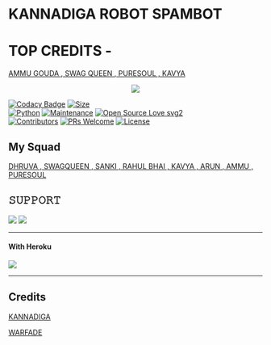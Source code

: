 # KANNADIGA ROBOT SPAMBOT
# TOP CREDITS - 
[AMMU GOUDA , SWAG QUEEN , PURESOUL , KAVYA](https://t.me/parama_sundari)
<p align="center">
  <img src="https://telegra.ph/file/d336651ca60a7a122f524.jpg">
</p>


[![Codacy Badge](https://api.codacy.com/project/badge/Grade/f7c51539e67b483bb8d7749acca51d3a)](https://app.codacy.com/gh/MR-KANNADIGA/ROBOTSPAM?utm_source=github.com&utm_medium=referral&utm_content=MR-KANNADIGA/ROBOTSPAM&utm_campaign=Badge_Grade_Settings)
[![Size](https://img.shields.io/github/repo-size/sameerpanthi/deadly-spam-bot?style=flat-square&color=green)](https://github.com/MR-KANNADIGA/ROBOTSPAM/)   
[![Python](https://img.shields.io/badge/Python-v3.9-blue)](https://www.python.org/)
[![Maintenance](https://img.shields.io/badge/Maintained%3F-yes-green.svg)](https://github.com/MR-KANNADIGA/ROBOTSPAM/graphs/commit-activity)
[![Open Source Love svg2](https://badges.frapsoft.com/os/v2/open-source.svg?v=103)](https://github.com/MR-KANNADIGA/ROBOTSPAM)   
[![Contributors](https://img.shields.io/github/contributors/MR-KANNADIGA/ROBOTSPAM?style=flat-square&color=green)](https://github.com/MR-KANNADIGA/ROBOTSPAM/graphs/contributors)
[![PRs Welcome](https://img.shields.io/badge/PRs-welcome-brightgreen.svg?style=flat-square)](https://makeapullrequest.com)
[![License](https://img.shields.io/badge/License-AGPL-blue)](https://github.com/MR-KANNADIGA/ROBOTSPAM/blob/main/LICENSE)

## My Squad
[DHRUVA , SWAGQUEEN , SANKI , RAHUL BHAI , KAVYA , ARUN , AMMU , PURESOUL](t.me/dangerous_kannadigaru)


## 𝚂𝚄𝙿𝙿𝙾𝚁𝚃 
                          
<a href="https://t.me/NAAN_1_KANNADIGA"><img src="https://img.shields.io/badge/Join-SUPPORT%20GROUP-red.svg?logo=Telegram"></a>
<a href="https://t.me/KANNADIGA_BOTS"><img src="https://img.shields.io/badge/Join-SUPPORT%20CHANNEL-red.svg?logo=Telegram"></a>

-------------------------------------------------

#### With Heroku

<a href="https://www.heroku.com/deploy?template=https://github.com/MR-KANNADIGA/ROBOTSPAM">
  <img src="https://www.herokucdn.com/deploy/button.svg">
</a>


-------------------------------------------------

## Credits 


[KANNADIGA](t.me/MR_PROFESSOR_AGORA)<p>
[WARFADE](t.me/WarFade)


